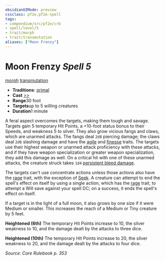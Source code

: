 ```yaml
---
obsidianUIMode: preview
cssclass: pf2e,pf2e-spell
tags:
- compendium/src/pf2e/crb
- spell/level/5
- trait/morph
- trait/transmutation
aliases: ["Moon Frenzy"]
---
```

# Moon Frenzy *Spell 5*   
[morph](../../rules/traits/morph.md)  [transmutation](../../rules/traits/transmutation.md)  

- **Traditions**: [primal](../../rules/traits/primal.md)
- **Cast** [>>](../../rules/core-rulebook/chapter-9-playing-the-game.md#Actions "Two-Action") 
- **Range**30 foot
- **Targets**up to 5 willing creatures
- **Duration**1 minute

A feral aspect overcomes the targets, making them tough and savage. Targets gain 5 temporary Hit Points, a +10-foot status bonus to their Speeds, and weakness 5 to silver. They also grow vicious fangs and claws, which are unarmed attacks. The fangs deal `2d8` piercing damage; the claws deal `2d6` slashing damage and have the [agile](../../rules/traits/agile.md) and [finesse](../../rules/traits/finesse.md) traits. The targets use their highest weapon or unarmed attack proficiency with these attacks, and if they have weapon specialization or greater weapon specialization, they add this damage as well. On a critical hit with one of these unarmed attacks, the creature struck takes `1d4` [persistent bleed damage](../../rules/conditions.md#Persistent%20Damage).

The targets can't use concentrate actions unless those actions also have the [rage](../../rules/traits/rage.md) trait, with the exception of [Seek](../../rules/actions/seek.md). A creature can attempt to end the spell's effect on itself by using a single action, which has the [rage](../../rules/traits/rage.md) trait, to attempt a Will save against your spell DC; on a success, it ends the spell's effect on itself.

If a target is in the light of a full moon, it also grows by one size if it were Medium or smaller. This increases the reach of a Medium or Tiny creature by 5 feet.

**Heightened (6th)** The temporary Hit Points increase to 10, the silver weakness to 10, and the damage dealt by the attacks to three dice.

**Heightened (10th)** The temporary Hit Points increase to 20, the silver weakness to 20, and the damage dealt by the attacks to four dice.

*Source: Core Rulebook p. 353*